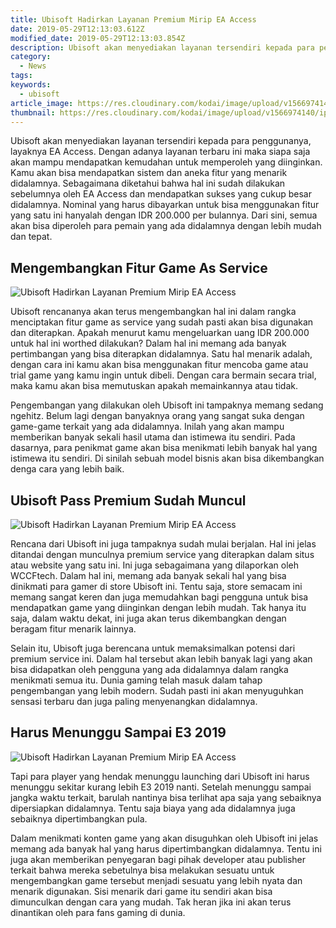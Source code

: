 ```yaml
---
title: Ubisoft Hadirkan Layanan Premium Mirip EA Access
date: 2019-05-29T12:13:03.612Z
modified_date: 2019-05-29T12:13:03.854Z
description: Ubisoft akan menyediakan layanan tersendiri kepada para penggunanya, layaknya EA Access. Dengan adanya layanan terbaru ini maka siapa saja akan jadi hebat.
category:
  - News
tags:
keywords:
  - ubisoft
article_image: https://res.cloudinary.com/kodai/image/upload/v1566974145/ip/ubisoft-hadirkan-layanan-premium-mirip-ea-access-2.jpg
thumbnail: https://res.cloudinary.com/kodai/image/upload/v1566974140/ip/ubisoft-hadirkan-layanan-premium-mirip-ea-access-1-024.jpg
---
```

Ubisoft akan menyediakan layanan tersendiri kepada para penggunanya, layaknya EA Access. Dengan adanya layanan terbaru ini maka siapa saja akan mampu mendapatkan kemudahan untuk memperoleh yang diinginkan. Kamu akan bisa mendapatkan sistem dan aneka fitur yang menarik didalamnya. Sebagaimana diketahui bahwa hal ini sudah dilakukan sebelumnya oleh EA Access dan mendapatkan sukses yang cukup besar didalamnya. Nominal yang harus dibayarkan untuk bisa menggunakan fitur yang satu ini hanyalah dengan IDR 200.000 per bulannya. Dari sini, semua akan bisa diperoleh para pemain yang ada didalamnya dengan lebih mudah dan tepat. 



## Mengembangkan Fitur Game As Service

![Ubisoft Hadirkan Layanan Premium Mirip EA Access](https://res.cloudinary.com/kodai/image/upload/v1566974140/ip/ubisoft-hadirkan-layanan-premium-mirip-ea-access-1.jpg)

Ubisoft rencananya akan terus mengembangkan hal ini dalam rangka menciptakan fitur game as service yang sudah pasti akan bisa digunakan dan diterapkan. Apakah menurut kamu mengeluarkan uang IDR 200.000 untuk hal ini worthed dilakukan? Dalam hal ini memang ada banyak pertimbangan yang bisa diterapkan didalamnya. Satu hal menarik adalah, dengan cara ini kamu akan bisa menggunakan fitur mencoba game atau trial game yang kamu ingin untuk dibeli. Dengan cara bermain secara trial, maka kamu akan bisa memutuskan apakah memainkannya atau tidak.

Pengembangan yang dilakukan oleh Ubisoft ini tampaknya memang sedang ngehitz. Belum lagi dengan banyaknya orang yang sangat suka dengan game-game terkait yang ada didalamnya. Inilah yang akan mampu memberikan banyak sekali hasil utama dan istimewa itu sendiri. Pada dasarnya, para penikmat game akan bisa menikmati lebih banyak hal yang istimewa itu sendiri. Di sinilah sebuah model bisnis akan bisa dikembangkan denga cara yang lebih baik.



## Ubisoft Pass Premium Sudah Muncul

![Ubisoft Hadirkan Layanan Premium Mirip EA Access](https://res.cloudinary.com/kodai/image/upload/v1566974145/ip/ubisoft-hadirkan-layanan-premium-mirip-ea-access-2.jpg)

Rencana dari Ubisoft ini juga tampaknya sudah mulai berjalan. Hal ini jelas ditandai dengan munculnya premium service yang diterapkan dalam situs atau website yang satu ini. Ini juga sebagaimana yang dilaporkan oleh WCCFtech. Dalam hal ini, memang ada banyak sekali hal yang bisa dinikmati para gamer di store Ubisoft ini. Tentu saja, store semacam ini memang sangat keren dan juga memudahkan bagi pengguna untuk bisa mendapatkan game yang diinginkan dengan lebih mudah. Tak hanya itu saja, dalam waktu dekat, ini juga akan terus dikembangkan dengan beragam fitur menarik lainnya.

Selain itu, Ubisoft juga berencana untuk memaksimalkan potensi dari premium service ini. Dalam hal tersebut akan lebih banyak lagi yang akan bisa didapatkan oleh pengguna yang ada didalamnya dalam rangka menikmati semua itu. Dunia gaming telah masuk dalam tahap pengembangan yang lebih modern. Sudah pasti ini akan menyuguhkan sensasi terbaru dan juga paling menyenangkan didalamnya.



## Harus Menunggu Sampai E3 2019

![Ubisoft Hadirkan Layanan Premium Mirip EA Access](https://res.cloudinary.com/kodai/image/upload/v1566974148/ip/ubisoft-hadirkan-layanan-premium-mirip-ea-access-3.jpg)

Tapi para player yang hendak menunggu launching dari Ubisoft ini harus menunggu sekitar kurang lebih E3 2019 nanti. Setelah menunggu sampai jangka waktu terkait, barulah nantinya bisa terlihat apa saja yang sebaiknya dipersiapkan didalamnya. Tentu saja biaya yang ada didalamnya juga sebaiknya dipertimbangkan pula.

Dalam menikmati konten game yang akan disuguhkan oleh Ubisoft ini jelas memang ada banyak hal yang harus dipertimbangkan didalamnya. Tentu ini juga akan memberikan penyegaran bagi pihak developer atau publisher terkait bahwa mereka sebetulnya bisa melakukan sesuatu untuk mengembangkan game tersebut menjadi sesuatu yang lebih nyata dan menarik digunakan. Sisi menarik dari game itu sendiri akan bisa dimunculkan dengan cara yang mudah. Tak heran jika ini akan terus dinantikan oleh para fans gaming di dunia.

